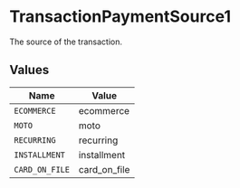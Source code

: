 # TransactionPaymentSource1

The source of the transaction.


## Values

| Name           | Value          |
| -------------- | -------------- |
| `ECOMMERCE`    | ecommerce      |
| `MOTO`         | moto           |
| `RECURRING`    | recurring      |
| `INSTALLMENT`  | installment    |
| `CARD_ON_FILE` | card_on_file   |